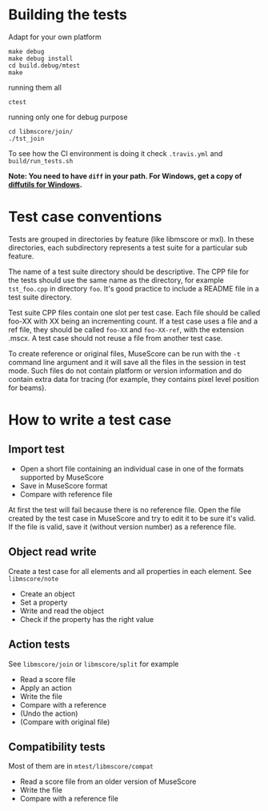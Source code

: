 Building the tests
==================

Adapt for your own platform
    
    make debug
    make debug install
    cd build.debug/mtest
    make

running them all

    ctest

running only one for debug purpose

    cd libmscore/join/
    ./tst_join

To see how the CI environment is doing it check `.travis.yml` and `build/run_tests.sh`

**Note: You need to have `diff` in your path. For Windows, get a copy of [diffutils for Windows](http://gnuwin32.sourceforge.net/packages/diffutils.htm "diffutils for Windows").**

Test case conventions
====================

Tests are grouped in directories by feature (like libmscore or mxl). 
In these directories, each subdirectory represents a test suite for a particular sub feature.

The name of a test suite directory should be descriptive. The CPP file for the tests should use the same name as the directory, for example `tst_foo.cpp` in directory `foo`. It's good practice to include a README file in a test suite directory.

Test suite CPP files contain one slot per test case. Each file should be called foo-XX with XX being an incrementing count. If a test case uses a file and a ref file, they should be called `foo-XX` and `foo-XX-ref`, with the extension .mscx. A test case should not reuse a file from another test case.

To create reference or original files, MuseScore can be run with the `-t` command line argument and it will save all the files in the session in test mode. Such files do not contain platform or version information and do contain extra data for tracing (for example, they contains pixel level position for beams).

How to write a test case
===============

Import test
----------------

* Open a short file containing an individual case in one of the formats supported by MuseScore
* Save in MuseScore format
* Compare with reference file

At first the test will fail because there is no reference file. Open the file created by the test case in MuseScore and try to edit it to be sure it's valid. If the file is valid, save it (without version number) as a reference file.

Object read write
----------------

Create a test case for all elements and all properties in each element. See `libmscore/note`

* Create an object
* Set a property
* Write and read the object
* Check if the property has the right value

Action tests
----------------
See `libmscore/join` or `libmscore/split` for example 

* Read a score file
* Apply an action
* Write the file
* Compare with a reference
* (Undo the action)
* (Compare with original file)

Compatibility tests
----------------

Most of them are in `mtest/libmscore/compat`

* Read a score file from an older version of MuseScore
* Write the file
* Compare with a reference file
